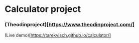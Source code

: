 # Calculator project

### (Theodinproject)[https://www.theodinproject.com/]

(Live demo)[https://tarekvisch.github.io/calculator/]